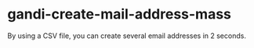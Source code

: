 gandi-create-mail-address-mass
==============================

By using a CSV file, you can create several email addresses in 2 seconds.
